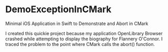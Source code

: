 # DemoExceptionInCMark
Minimal iOS Application in Swift to Demonstrate and Abort in CMark

I created this quickie project because my application OpenLibrary Browser crashed while attempting to display the biography for Flannery O'Connor. I traced the problem to the point where CMark calls the abort() function.
